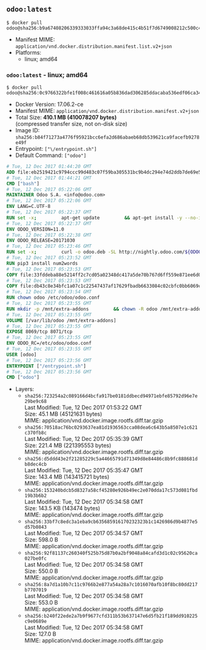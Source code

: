 ## `odoo:latest`

```console
$ docker pull odoo@sha256:b9a67408206339333033ffa94c3a68de415c4b51f7d6749008212c500c44b21a
```

-	Manifest MIME: `application/vnd.docker.distribution.manifest.list.v2+json`
-	Platforms:
	-	linux; amd64

### `odoo:latest` - linux; amd64

```console
$ docker pull odoo@sha256:0c9766322bfe1f008c461616a05b836dad306285ddacaba536edf06ca342a3ff
```

-	Docker Version: 17.06.2-ce
-	Manifest MIME: `application/vnd.docker.distribution.manifest.v2+json`
-	Total Size: **410.1 MB (410078207 bytes)**  
	(compressed transfer size, not on-disk size)
-	Image ID: `sha256:b84f71273a4776f95921bcc6efa2d686abaeb68db539621ca9facefb9278e49f`
-	Entrypoint: `["\/entrypoint.sh"]`
-	Default Command: `["odoo"]`

```dockerfile
# Tue, 12 Dec 2017 01:44:20 GMT
ADD file:eb2519421c9794ccc99d483c07f59ba305531bc9b4dc294e74d2ddb7de69e52a in / 
# Tue, 12 Dec 2017 01:44:21 GMT
CMD ["bash"]
# Tue, 12 Dec 2017 05:22:06 GMT
MAINTAINER Odoo S.A. <info@odoo.com>
# Tue, 12 Dec 2017 05:22:06 GMT
ENV LANG=C.UTF-8
# Tue, 12 Dec 2017 05:22:37 GMT
RUN set -x;         apt-get update         && apt-get install -y --no-install-recommends             ca-certificates             curl             node-less             python3-pip             python3-setuptools             python3-renderpm             libssl1.0-dev             xz-utils         && curl -o wkhtmltox.tar.xz -SL https://github.com/wkhtmltopdf/wkhtmltopdf/releases/download/0.12.4/wkhtmltox-0.12.4_linux-generic-amd64.tar.xz         && echo '3f923f425d345940089e44c1466f6408b9619562 wkhtmltox.tar.xz' | sha1sum -c -         && tar xvf wkhtmltox.tar.xz         && cp wkhtmltox/lib/* /usr/local/lib/         && cp wkhtmltox/bin/* /usr/local/bin/         && cp -r wkhtmltox/share/man/man1 /usr/local/share/man/
# Tue, 12 Dec 2017 05:22:37 GMT
ENV ODOO_VERSION=11.0
# Tue, 12 Dec 2017 05:22:38 GMT
ENV ODOO_RELEASE=20171030
# Tue, 12 Dec 2017 05:23:46 GMT
RUN set -x;         curl -o odoo.deb -SL http://nightly.odoo.com/${ODOO_VERSION}/nightly/deb/odoo_${ODOO_VERSION}.${ODOO_RELEASE}_all.deb         && echo '63d3fd997c850b657b93fb9351624d88d45d1682 odoo.deb' | sha1sum -c -         && dpkg --force-depends -i odoo.deb         && apt-get update         && apt-get -y install -f --no-install-recommends         && rm -rf /var/lib/apt/lists/* odoo.deb
# Tue, 12 Dec 2017 05:23:52 GMT
RUN pip3 install num2words
# Tue, 12 Dec 2017 05:23:53 GMT
COPY file:33fddeba88e5214ff2c7cd05a02348dc417a5de70b767d6ff559e871ee6d046a in / 
# Tue, 12 Dec 2017 05:23:53 GMT
COPY file:db43c8e34bfc1a07c1c22547437af17629fbadb6633084c02cbfc0bb6069c9fd in /etc/odoo/ 
# Tue, 12 Dec 2017 05:23:54 GMT
RUN chown odoo /etc/odoo/odoo.conf
# Tue, 12 Dec 2017 05:23:55 GMT
RUN mkdir -p /mnt/extra-addons         && chown -R odoo /mnt/extra-addons
# Tue, 12 Dec 2017 05:23:55 GMT
VOLUME [/var/lib/odoo /mnt/extra-addons]
# Tue, 12 Dec 2017 05:23:55 GMT
EXPOSE 8069/tcp 8071/tcp
# Tue, 12 Dec 2017 05:23:55 GMT
ENV ODOO_RC=/etc/odoo/odoo.conf
# Tue, 12 Dec 2017 05:23:55 GMT
USER [odoo]
# Tue, 12 Dec 2017 05:23:56 GMT
ENTRYPOINT ["/entrypoint.sh"]
# Tue, 12 Dec 2017 05:23:56 GMT
CMD ["odoo"]
```

-	Layers:
	-	`sha256:723254a2c089166d4bcfa917be0181ddbecd94971ebfe85792d96e7e29be9c68`  
		Last Modified: Tue, 12 Dec 2017 01:53:22 GMT  
		Size: 45.1 MB (45121631 bytes)  
		MIME: application/vnd.docker.image.rootfs.diff.tar.gzip
	-	`sha256:70518ac76bc0293637ea81d1936563cca08dea6c643b5a8507e1c621c370fb8c`  
		Last Modified: Tue, 12 Dec 2017 05:35:39 GMT  
		Size: 221.4 MB (221395553 bytes)  
		MIME: application/vnd.docker.image.rootfs.diff.tar.gzip
	-	`sha256:d5ddd43e2f21285229c5a44665791d71349d8e84486c8b9fc888681db8dec4cb`  
		Last Modified: Tue, 12 Dec 2017 05:35:47 GMT  
		Size: 143.4 MB (143415721 bytes)  
		MIME: application/vnd.docker.image.rootfs.diff.tar.gzip
	-	`sha256:153240bdcb5d8327a58cf45280e926b49ec2e070dda17c573d081fbd19b3b6b2`  
		Last Modified: Tue, 12 Dec 2017 05:34:58 GMT  
		Size: 143.5 KB (143474 bytes)  
		MIME: application/vnd.docker.image.rootfs.diff.tar.gzip
	-	`sha256:33bf7c8edc3a1eba9cb635685916170232323b1c1426986d9b4877e5d57b0843`  
		Last Modified: Tue, 12 Dec 2017 05:34:57 GMT  
		Size: 598.0 B  
		MIME: application/vnd.docker.image.rootfs.diff.tar.gzip
	-	`sha256:92f81137c260340f525b75d87b0a2bf9048a84cafd3d1c02c95620ca027be0fc`  
		Last Modified: Tue, 12 Dec 2017 05:34:58 GMT  
		Size: 550.0 B  
		MIME: application/vnd.docker.image.rootfs.diff.tar.gzip
	-	`sha256:8a7d1a10b7c11c9766b2e877a54a28a7c1016070afb10f8bc80dd217b7707019`  
		Last Modified: Tue, 12 Dec 2017 05:34:58 GMT  
		Size: 553.0 B  
		MIME: application/vnd.docker.image.rootfs.diff.tar.gzip
	-	`sha256:b240f22ede2a7b9f9677cfd311b53b637147e6d5fb21f189dd910225c9e0689e`  
		Last Modified: Tue, 12 Dec 2017 05:34:58 GMT  
		Size: 127.0 B  
		MIME: application/vnd.docker.image.rootfs.diff.tar.gzip
